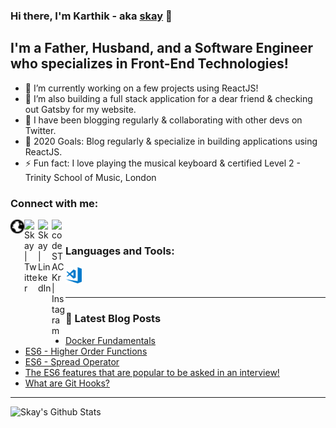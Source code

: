 ### Hi there, I'm Karthik - aka [skay][website] 👋

## I'm a Father, Husband, and a Software Engineer who specializes in Front-End Technologies!

- 🔭 I’m currently working on a few projects using ReactJS!
- 🌱 I’m also building a full stack application for a dear friend & checking out Gatsby for my website.
- 👯 I have been blogging regularly & collaborating with other devs on Twitter.
- 🥅 2020 Goals: Blog regularly & specialize in building applications using ReactJS.
- ⚡ Fun fact: I love playing the musical keyboard & certified Level 2 - Trinity School of Music, London

### Connect with me:

[<img align="left" alt="skay.dev" width="22px" src="https://raw.githubusercontent.com/iconic/open-iconic/master/svg/globe.svg" />][website]
[<img align="left" alt="Skay | Twitter" width="22px" src="https://cdn.jsdelivr.net/npm/simple-icons@v3/icons/twitter.svg" />][twitter]
[<img align="left" alt="Skay | LinkedIn" width="22px" src="https://cdn.jsdelivr.net/npm/simple-icons@v3/icons/linkedin.svg" />][linkedin]
[<img align="left" alt="codeSTACKr | Instagram" width="22px" src="https://cdn.jsdelivr.net/npm/simple-icons@v3/icons/instagram.svg" />][instagram]

<br />

### Languages and Tools:

<img align="left" alt="Visual Studio Code" width="26px" src="https://raw.githubusercontent.com/github/explore/80688e429a7d4ef2fca1e82350fe8e3517d3494d/topics/visual-studio-code/visual-studio-code.png" />

<br />
<br />

---

### 📕 Latest Blog Posts

<!-- BLOG-POST-LIST:START -->

- [Docker Fundamentals](https://dev.to/skaytech/docker-fundamentals-2ibi)
- [ES6 - Higher Order Functions](https://dev.to/skaytech/es6-higher-order-functions-495e)
- [ES6 - Spread Operator](https://dev.to/skaytech/es6-spread-operator-3ced)
- [The ES6 features that are popular to be asked in an interview!](https://dev.to/skaytech/the-es6-features-that-are-popular-to-be-asked-in-an-interview-1115)
- [What are Git Hooks?](https://dev.to/skaytech/what-are-git-hooks-99m)
<!-- BLOG-POST-LIST:END -->

---

<img align="left" alt="Skay's Github Stats" src="https://github-readme-stats.vercel.app/api?username=skaytech&show_icons=true&hide_border=true">

[website]: https://skay.dev
[twitter]: https://twitter.com/skay_tech
[linkedin]: https://www.linkedin.com/in/kshivkumar/
[instagram]: https://www.instagram.com/skay_haan/
